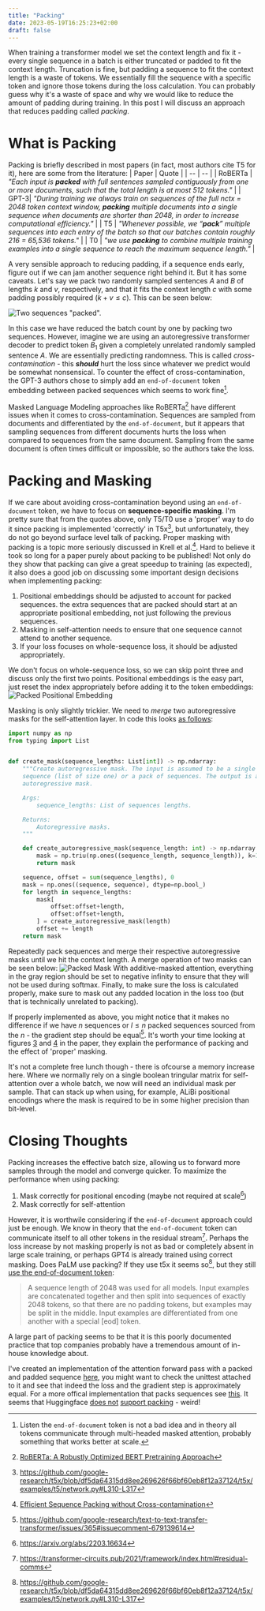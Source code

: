 ```yaml
---
title: "Packing"
date: 2023-05-19T16:25:23+02:00
draft: false
---
```

When training a transformer model we set the context length and fix it - every single sequence in a batch is either truncated or padded to fit the context length. Truncation is fine, but padding a sequence to fit the context length is a waste of tokens. We essentially fill the sequence with a specific token and ignore those tokens during the loss calculation. You can probably guess why it's a waste of space and why we would like to reduce the amount of padding during training. In this post I will discuss an approach that reduces padding called *packing*.

# What is Packing
Packing is briefly described in most papers (in fact, most authors cite T5 for it), here are some from the literature:
| Paper | Quote |
| -- | -- |
| RoBERTa | *"Each input is ***packed*** with full sentences sampled contiguously from one or more documents, such that the total length is at most 512 tokens."* |
| GPT-3| *"During training we always train on sequences of the full nctx = 2048 token context window, ***packing*** multiple documents into a single sequence when documents are shorter than 2048, in order to increase computational efficiency."* |
| T5 | *"Whenever possible, we “***pack***” multiple sequences into each entry of the batch so that our batches contain roughly 216 = 65,536 tokens."* |
| T0 | *"we use ***packing*** to combine multiple training examples into a single sequence to reach the maximum sequence length."* |

A very sensible approach to reducing padding, if a sequence ends early, figure out if we can jam another sequence right behind it. But it has some caveats. Let's say we pack two randomly sampled sentences $A$ and $B$ of lengths $k$ and $v$, respectively, and that it fits the context length $c$ with some padding possibly required ($k + v \leq c$). This can be seen below:

![Two sequences "packed".](/img/packed_sequences.svg)

In this case we have reduced the batch count by one by packing two sequences. However, imagine we are using an autoregressive transformer decoder to predict token $B_1$ given a completely unrelated randomly sampled sentence $A$. We are essentially predicting randomness. This is called *cross-contamination* - this ***should*** hurt the loss since whatever we predict would be somewhat nonsensical. To counter the effect of cross-contamination, the GPT-3 authors chose to simply add an `end-of-document` token embedding between packed sequences which seems to work fine[^6].

Masked Language Modeling approaches like RoBERTa[^1] have different issues when it comes to cross-contamination. Sequences are sampled from documents and differentiated by the `end-of-document`, but it appears that sampling sequences from different documents hurts the loss when compared to sequences from the same document. Sampling from the same document is often times difficult or impossible, so the authors take the loss.

# Packing and Masking
If we care about avoiding cross-contamination beyond using an `end-of-document` token, we have to focus on **sequence-specific masking**. I'm pretty sure that from the quotes above, only T5/T0 use a 'proper' way to do it since packing is implemented 'correctly' in T5x[^4], but unfortunately, they do not go beyond surface level talk of packing. Proper masking with packing is a topic more seriously discussed in Krell et al.[^2]. Hard to believe it took so long for a paper purely about packing to be published! Not only do they show that packing can give a great speedup to training (as expected), it also does a good job on discussing some important design decisions when implementing packing:                                          

1. Positional embeddings should be adjusted to account for packed sequences. the extra sequences that are packed should start at an appropriate positional embedding, not just following the previous sequences.
2. Masking in self-attention needs to ensure that one sequence cannot attend to another sequence. 
3. If your loss focuses on whole-sequence loss, it should be adjusted appropriately.

We don't focus on whole-sequence loss, so we can skip point three and discuss only the first two points. Positional embeddings is the easy part, just reset the index appropriately before adding it to the token embeddings:
![Packed Positional Embedding](/img/pos_embed.svg)

Masking is only slightly trickier. We need to *merge* two autoregressive masks for the self-attention layer. In code this looks [as follows](https://github.com/lweitkamp/optimizing_transformers/blob/main/optimizing_transformers/simple_transformer/preprocess.py#L31-L55):
```python
import numpy as np
from typing import List


def create_mask(sequence_lengths: List[int]) -> np.ndarray:
    """Create autoregressive mask. The input is assumed to be a single
    sequence (list of size one) or a pack of sequences. The output is a single
    autoregressive mask.

    Args:
        sequence_lengths: List of sequences lengths.

    Returns:
        Autoregressive masks.
    """

    def create_autoregressive_mask(sequence_length: int) -> np.ndarray:
        mask = np.triu(np.ones((sequence_length, sequence_length)), k=1)
        return mask

    sequence, offset = sum(sequence_lengths), 0
    mask = np.ones((sequence, sequence), dtype=np.bool_)
    for length in sequence_lengths:
        mask[
            offset:offset+length,
            offset:offset+length,
        ] = create_autoregressive_mask(length)
        offset += length
    return mask
```
Repeatedly pack sequences and merge their respective autoregressive masks until we hit the context length. A merge operation of two masks can be seen below:
![Packed Mask](/img/packed_masks.svg)
With additive-masked attention, everything in the gray region should be set to negative infinity to ensure that they will not be used during softmax. Finally, to make sure the loss is calculated properly, make sure to mask out any padded location in the loss too (but that is technically unrelated to packing).

If properly implemented as above, you might notice that it makes no difference if we have $n$ sequences or $l \leq n$ packed sequences sourced from the $n$ - the gradient step should be equal[^3]. It's worth your time looking at figures [3](https://arxiv.org/pdf/2107.02027.pdf#page=7) and [4](https://arxiv.org/pdf/2107.02027.pdf#page=8) in the paper, they explain the performance of packing and the effect of 'proper' masking. 

It's not a complete free lunch though - there is ofcourse a memory increase here. Where we normally rely on a single boolean tringular matrix for self-attention over a whole batch, we now will need an individual mask per sample. That can stack up when using, for example, ALiBi positional encodings where the mask is required to be in some higher precision than bit-level.

# Closing Thoughts
Packing increases the effective batch size, allowing us to forward more samples through the model and converge quicker. To maximize the performance when using packing:
1. Mask correctly for positional encoding (maybe not required at scale[^5])
2. Mask correctly for self-attention

However, it is worthwile considering if the `end-of-document` approach could just be enough. We know in theory that the `end-of-document` token can communicate itself to all other tokens in the residual stream[^8]. Perhaps the loss increase by not masking properly is not as bad or completely absent in large scale training, or perhaps GPT4 is already trained using correct masking. Does PaLM use packing? If they use t5x it seems so[^4], but they still [use the end-of-document token](https://arxiv.org/pdf/2204.02311.pdf#page=10):

> A sequence length of 2048 was used for all models. Input examples are concatenated together and then split into sequences of exactly 2048 tokens, so that there are no padding tokens, but examples may be split in the middle. Input examples are differentiated from one another with a special [eod] token.

A large part of packing seems to be that it is this poorly documented practice that top companies probably have a tremendous amount of in-house knowledge about.

I've created an implementation of the attention forward pass with a packed and padded sequence [here](https://github.com/lweitkamp/optimizing_transformers/blob/main/optimizing_transformers/packing.py), you might want to check the unittest attached to it and see that indeed the loss and the gradient step is approximately equal. For a more offical implementation that packs sequences see [this](https://github.com/tensorflow/tensor2tensor/blob/master/tensor2tensor/data_generators/generator_utils.py#L598). It seems that Huggingface [does not](https://github.com/huggingface/transformers/issues/17726) [support packing](https://github.com/huggingface/transformers/issues/6661) - weird!

[^1]: [RoBERTa: A Robustly Optimized BERT Pretraining Approach](https://arxiv.org/abs/1907.11692)
[^2]: [Efficient Sequence Packing without Cross-contamination](https://arxiv.org/abs/2107.02027)
[^3]: https://github.com/google-research/text-to-text-transfer-transformer/issues/365#issuecomment-679139614
[^4]: https://github.com/google-research/t5x/blob/df5da64315dd8ee269626f66bf60eb8f12a37124/t5x/examples/t5/network.py#L310-L317
[^5]: https://arxiv.org/abs/2203.16634
[^6]: Listen the `end-of-document` token is not a bad idea and in theory all tokens communicate through multi-headed masked attention, probably something that works better at scale.
[^8]: https://transformer-circuits.pub/2021/framework/index.html#residual-comms
[^10]: [Transformer Language Models without Positional Encodings Still Learn Positional Information](https://aclanthology.org/2022.findings-emnlp.99.pdf)


